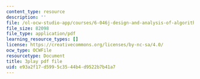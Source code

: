 ```yaml
---
content_type: resource
description: ''
file: /ol-ocw-studio-app/courses/6-046j-design-and-analysis-of-algorithms-spring-2015/e93a2f17d5995c3544b4d9522b7b41a7_tKwnms5iRBU.pdf
file_size: 82098
file_type: application/pdf
learning_resource_types: []
license: https://creativecommons.org/licenses/by-nc-sa/4.0/
ocw_type: OCWFile
resourcetype: Document
title: 3play pdf file
uid: e93a2f17-d599-5c35-44b4-d9522b7b41a7
---
```

